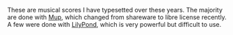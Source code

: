 These are musical scores I have typesetted over these years. The majority are done with [Mup](http://www.arkkra.com), which changed from shareware to libre license recently. A few were done with [LilyPond](http://www.lilypond.org), which is very powerful but difficult to use.
